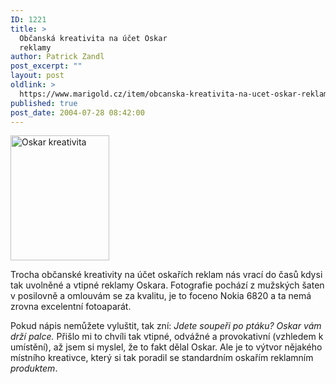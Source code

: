 ```yaml
---
ID: 1221
title: >
  Občanská kreativita na účet Oskar
  reklamy
author: Patrick Zandl
post_excerpt: ""
layout: post
oldlink: >
  https://www.marigold.cz/item/obcanska-kreativita-na-ucet-oskar-reklamy
published: true
post_date: 2004-07-28 08:42:00
---
```

<div class="rightbox">  <img src="/wp-content/uploads/20040728-oskar-business.jpg" alt="Oskar kreativita" width="158" height="200" /></div>
<p>
Trocha občanské kreativity na účet oskařích reklam nás vrací do časů kdysi tak uvolněné a vtipné reklamy Oskara. Fotografie pochází z mužských šaten v posilovně a omlouvám se za kvalitu, je to foceno Nokia 6820 a ta nemá zrovna excelentní fotoaparát. </p>

<p>
Pokud nápis nemůžete vyluštit, tak zní:<i> Jdete soupeři po ptáku? Oskar vám drží palce.  </i> Přišlo mi to chvíli tak vtipné, odvážné a provokativní (vzhledem k umístění), až jsem si myslel, že to fakt dělal Oskar. Ale je to výtvor nějakého místního kreativce, který si tak poradil se standardním oskařím reklamním <i>produktem</i>.
</p>
